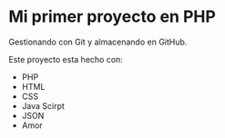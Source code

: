 # Mi primer proyecto en PHP

Gestionando con Git y almacenando en GitHub.

Este proyecto esta hecho con:

- PHP
- HTML
- CSS
- Java Scirpt
- JSON
- Amor
